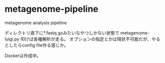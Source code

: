 # metagenome-pipeline
metagenome analysis pipeline

ディレクトリ直下に*.fastq.gzみたいなやつしかない状態で metagenome-luigi.py 叩けば各種解析が走る。
オプションの指定とかは現状不可能だが、やるとしたらconfig file作る感じか。

Dockerは作成中。
